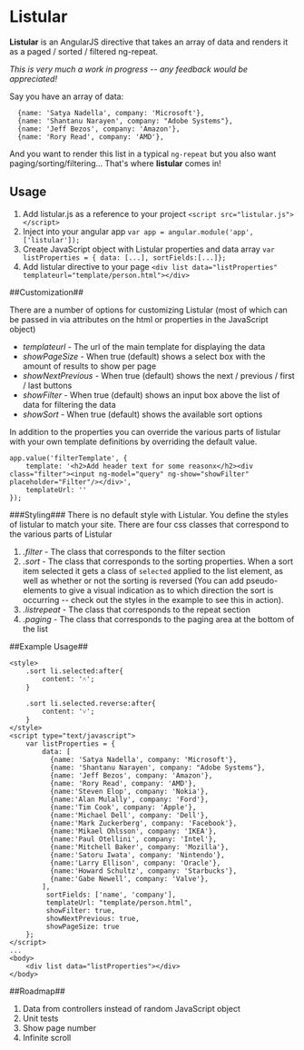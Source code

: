 Listular
========

**Listular** is an AngularJS directive that takes an array of data and renders it as a paged / sorted / filtered ng-repeat. 

*This is very much a work in progress -- any feedback would be appreciated!*

Say you have an array of data:
 
```
  {name: 'Satya Nadella', company: 'Microsoft'},
  {name: 'Shantanu Narayen', company: "Adobe Systems"},
  {name: 'Jeff Bezos', company: 'Amazon'},
  {name: 'Rory Read', company: 'AMD'},
```

And you want to render this list in a typical `ng-repeat` but you also want paging/sorting/filtering... That's where **listular** comes in! 

 

## Usage ##
1. Add listular.js as a reference to your project `<script src="listular.js"></script>`
2. Inject into your angular app `var app = angular.module('app', ['listular']);` 
3. Create JavaScript object with Listular properties and data array `var listProperties = { data: [...], sortFields:[...]};`
4. Add listular directive to your page `<div list data="listProperties" templateurl="template/person.html"></div>`

##Customization##

There are a number of options for customizing Listular (most of which can be passed in via attributes on the html or properties in the JavaScript object)


* *templateurl* - The url of the main template for displaying the data
* *showPageSize* - When true (default) shows a select box with the amount of results to show per page
* *showNextPrevious* - When true (default) shows the next / previous / first / last buttons 
* *showFilter* - When true (default) shows an input box above the list of data for filtering the data
* *showSort* - When true (default) shows the available sort options

In addition to the properties you can override the various parts of listular with your own template definitions by overriding the default value.

```
app.value('filterTemplate', {
    template: '<h2>Add header text for some reasonx</h2><div class="filter"><input ng-model="query" ng-show="showFilter" placeholder="Filter"/></div>',
    templateUrl: ''
});
```

###Styling###
There is no default style with Listular. You define the styles of listular to match your site. There are four css classes that correspond to the various parts of Listular

1. *.filter* - The class that corresponds to the filter section
2. *.sort* - The class that corresponds to the sorting properties. When a sort item selected it gets a class of `selected` applied to the list element, as well as whether or not the sorting is reversed (You can add pseudo-elements to give a visual indication as to which direction the sort is occurring -- check out the styles in the example to see this in action).
3. *.listrepeat* - The class that corresponds to the repeat section
4. *.paging* - The class that corresponds to the paging area at the bottom of the list

##Example Usage##

```
<style>
	.sort li.selected:after{
		content: '˄';
	}

	.sort li.selected.reverse:after{
		content: '˅';
	}
</style>
<script type="text/javascript">
	var listProperties = {
		data: [
	      {name: 'Satya Nadella', company: 'Microsoft'},
	      {name: 'Shantanu Narayen', company: "Adobe Systems"},
	      {name: 'Jeff Bezos', company: 'Amazon'},
	      {name: 'Rory Read', company: 'AMD'},
	      {name:'Steven Elop', company: 'Nokia'},
	      {name:'Alan Mulally', company: 'Ford'},
	      {name:'Tim Cook', company: 'Apple'},
	      {name:'Michael Dell', company: 'Dell'},
	      {name:'Mark Zuckerberg', company: 'Facebook'},
	      {name:'Mikael Ohlsson', company: 'IKEA'},
	      {name:'Paul Otellini', company: 'Intel'},
	      {name:'Mitchell Baker', company: 'Mozilla'},
	      {name:'Satoru Iwata', company: 'Nintendo'},
	      {name:'Larry Ellison', company: 'Oracle'},
	      {name:'Howard Schultz', company: 'Starbucks'},
	      {name:'Gabe Newell', company: 'Valve'},
	    ],
	     sortFields: ['name', 'company'],
	     templateUrl: "template/person.html",
	     showFilter: true,
	     showNextPrevious: true,
	     showPageSize: true 
	};	
</script>
...
<body>
	<div list data="listProperties"></div>
</body>

```


##Roadmap##
1. Data from controllers instead of random JavaScript object
1. Unit tests
1. Show page number
1. Infinite scroll
